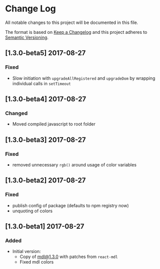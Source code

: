 # Change Log
All notable changes to this project will be documented in this file.

The format is based on [Keep a Changelog](http://keepachangelog.com/) and this project adheres to [Semantic Versioning](http://semver.org/).

## [1.3.0-beta5] 2017-08-27

### Fixed
- Slow initiation with `upgradeAllRegistered` and `upgradeDom` by wrapping individual calls in `setTimeout`

## [1.3.0-beta4] 2017-08-27

### Changed
- Moved compiled javascript to root folder

## [1.3.0-beta3] 2017-08-27

### Fixed
- removed unnecessary `rgb()` around usage of color variables

## [1.3.0-beta2] 2017-08-27

### Fixed
- publish config of package (defaults to npm registry now)
- unquoting of colors

## [1.3.0-beta1] 2017-08-27

### Added
- Initial version:
    - Copy of mdl@1.3.0 with patches from `react-mdl`
    - Fixed mdl colors
